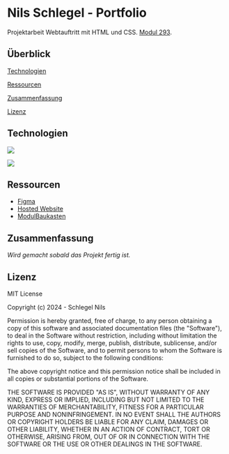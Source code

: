 
# Nils Schlegel - Portfolio

Projektarbeit Webtauftritt mit HTML und CSS.
[Modul 293](https://www.modulbaukasten.ch/module/293/1/de-DE?title=Webauftritt-erstellen-und-veröffentlichen).

## Überblick
[Technologien](#Technologien)

[Ressourcen](#Ressourcen)

[Zusammenfassung](#Zusammenfassung)

[Lizenz](#Lizenz)

## Technologien
![](https://img.shields.io/badge/HTML-E34F26?style=for-the-badge&logo=html5&logoColor=white)

![](https://img.shields.io/badge/CSS-1572B6?style=for-the-badge&logo=css3&logoColor=white)


## Ressourcen 
- [Figma](https://www.figma.com/file/xOAR6n6WWYAAZ1L2Jmprem/Untitled?type=whiteboard&node-id=0%3A1&t=LCgJNejhPS6lzD4W-1)
- [Hosted Website](https://nils-schlegel.pages.dev)
- [ModulBaukasten](https://www.modulbaukasten.ch/module/293/1/de-DE?title=Webauftritt-erstellen-und-veröffentlichen)

## Zusammenfassung
*Wird gemacht sobald das Projekt fertig ist.*

## Lizenz
MIT License

Copyright (c) 2024 - Schlegel Nils

Permission is hereby granted, free of charge, to any person obtaining a copy
of this software and associated documentation files (the "Software"), to deal
in the Software without restriction, including without limitation the rights
to use, copy, modify, merge, publish, distribute, sublicense, and/or sell
copies of the Software, and to permit persons to whom the Software is
furnished to do so, subject to the following conditions:

The above copyright notice and this permission notice shall be included in all
copies or substantial portions of the Software.

THE SOFTWARE IS PROVIDED "AS IS", WITHOUT WARRANTY OF ANY KIND, EXPRESS OR
IMPLIED, INCLUDING BUT NOT LIMITED TO THE WARRANTIES OF MERCHANTABILITY,
FITNESS FOR A PARTICULAR PURPOSE AND NONINFRINGEMENT. IN NO EVENT SHALL THE
AUTHORS OR COPYRIGHT HOLDERS BE LIABLE FOR ANY CLAIM, DAMAGES OR OTHER
LIABILITY, WHETHER IN AN ACTION OF CONTRACT, TORT OR OTHERWISE, ARISING FROM,
OUT OF OR IN CONNECTION WITH THE SOFTWARE OR THE USE OR OTHER DEALINGS IN THE
SOFTWARE.

